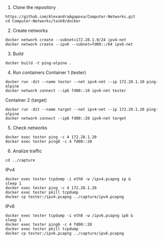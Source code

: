 1. Clone the repository
```
https://github.com/AlexandraAgapova/Computer-Networks.git
cd Computer-Networks/task9/docker
```
2. Create networks
```
docker network create --subnet=172.28.1.0/24 ipv4-net
docker network create --ipv6 --subnet=fd00::/64 ipv6-net
```
3. Build
```
docker build -t ping-alpine .
```
4. Run containers
Container 1 (tester)
```
docker run -dit --name tester --net ipv4-net --ip 172.28.1.10 ping-alpine
docker network connect --ip6 fd00::10 ipv6-net tester
```
Container 2 (target)
```
docker run -dit --name target --net ipv4-net --ip 172.28.1.20 ping-alpine
docker network connect --ip6 fd00::20 ipv6-net target
```
5. Check networks
```
docker exec tester ping -c 4 172.28.1.20
docker exec tester ping6 -c 4 fd00::20
```
6. Analize traffic
```
cd ../capture
```
IPv4
```
docker exec tester tcpdump -i eth0 -w /ipv4.pcapng ip &
sleep 1
docker exec tester ping -c 4 172.28.1.20
docker exec tester pkill tcpdump
docker cp tester:/ipv4.pcapng ../capture/ipv4.pcapng
```
IPv6
```
docker exec tester tcpdump -i eth0 -w /ipv6.pcapng ip6 &
sleep 1
docker exec tester ping6 -c 4 fd00::20
docker exec tester pkill tcpdump
docker cp tester:/ipv6.pcapng ../capture/ipv6.pcapng
```

